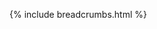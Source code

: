 {% include breadcrumbs.html %}

<!--
[Zeger's home](https://www.hendrikse.name/) &mdash;
[Science home](https://www.hendrikse.name/science/) &mdash; [Astrophysics](#astrophysics) &mdash; 
[Atomic &amp; molecular physics](#molecularphys) &mdash; [Daily environment](#nature) &mdash;
[Electromagnetism](#electromagnetism) &mdash; [Kinematics](#kinematics) &mdash; [Mathematics](#mathematics) &mdash;
[Math Art Gallery](geometry.html) &mdash; 
[Quantum &amp; particle physics](#quantum) &mdash; 
[Special relativity](#relativity) &mdash; [Thermodynamics](#thermodynamics) &mdash;[Waves](#waves) &mdash; 
[Fun stuff](fun.html) &mdash; [References](#references).
-->